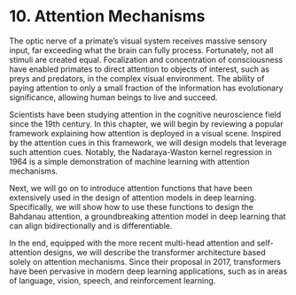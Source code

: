 # 10. Attention Mechanisms
The optic nerve of a primate’s visual system receives massive sensory input, far exceeding what the brain can fully process. Fortunately, not all stimuli are created equal. Focalization and concentration of consciousness have enabled primates to direct attention to objects of interest, such as preys and predators, in the complex visual environment. The ability of paying attention to only a small fraction of the information has evolutionary significance, allowing human beings to live and succeed.

Scientists have been studying attention in the cognitive neuroscience field since the 19th century. In this chapter, we will begin by reviewing a popular framework explaining how attention is deployed in a visual scene. Inspired by the attention cues in this framework, we will design models that leverage such attention cues. Notably, the Nadaraya-Waston kernel regression in 1964 is a simple demonstration of machine learning with attention mechanisms.

Next, we will go on to introduce attention functions that have been extensively used in the design of attention models in deep learning. Specifically, we will show how to use these functions to design the Bahdanau attention, a groundbreaking attention model in deep learning that can align bidirectionally and is differentiable.

In the end, equipped with the more recent multi-head attention and self-attention designs, we will describe the transformer architecture based solely on attention mechanisms. Since their proposal in 2017, transformers have been pervasive in modern deep learning applications, such as in areas of language, vision, speech, and reinforcement learning.
